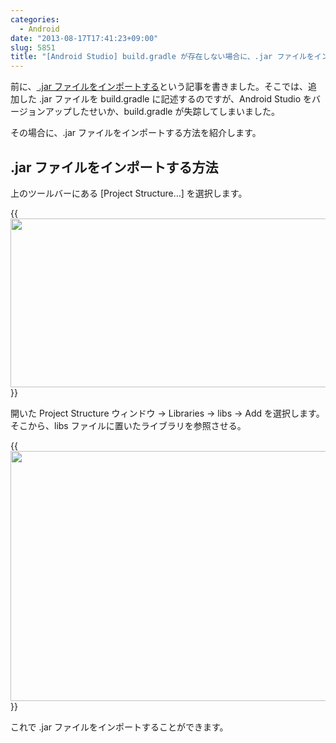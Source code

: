 ```yaml
---
categories:
  - Android
date: "2013-08-17T17:41:23+09:00"
slug: 5851
title: "[Android Studio] build.gradle が存在しない場合に、.jar ファイルをインポートする方法"
---
```


前に、[ .jar ファイルをインポートする](http://rakuishi.com/archives/5768/)という記事を書きました。そこでは、追加した .jar ファイルを build.gradle に記述するのですが、Android Studio をバージョンアップしたせいか、build.gradle が失踪してしまいました。

その場合に、.jar ファイルをインポートする方法を紹介します。

## .jar ファイルをインポートする方法

上のツールバーにある [Project Structure…] を選択します。

{{<img alt="" src="/images/2013/08/5851_1.png" width="640" height="270">}}

開いた Project Structure ウィンドウ → Libraries → libs → Add を選択します。そこから、libs ファイルに置いたライブラリを参照させる。

{{<img alt="" src="/images/2013/08/5851_2.png" width="640" height="400">}}

これで .jar ファイルをインポートすることができます。
